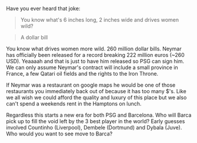 Have you ever heard that joke:

>You know what's 6 inches long, 2 inches wide and drives women wild?

>A dollar bill

You know what drives women more wild. 260 million dollar bills. Neymar has officially been released for a record breaking 222 million euros (~260 USD). Yeaaaah and that is just to have him released so PSG can sign him. We can only assume Neymar's contract will include a small province in France, a few Qatari oil fields and the rights to the Iron Throne.

If Neymar was a restaurant on google maps he would be one of those restaurants you immediately back out of because it has too many $'s. Like we all wish we could afford the quality and luxury of this place but we also can't spend a weekends rent in the Hamptons on lunch.

Regardless this starts a new era for both PSG and Barcelona. Who will Barca pick up to fill the void left by the 3 best player in the world? Early guesses involved Countinho (Liverpool), Dembele (Dortmund) and Dybala (Juve). Who would you want to see move to Barca? 

